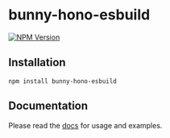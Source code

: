 # bunny-hono-esbuild

[![NPM Version](https://img.shields.io/npm/v/bunny-hono-esbuild?color=blue)](https://www.npmjs.com/package/bunny-hono-esbuild)

## Installation

```shell
npm install bunny-hono-esbuild
```

## Documentation

Please read the [docs](https://bunny-launcher.net/adapters/hono/) for usage and examples.
